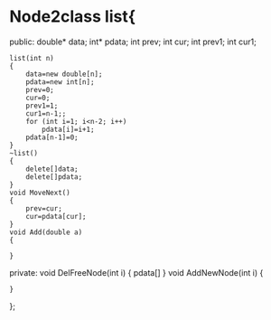 # Node2class list{
public:
	double* data;
	int* pdata;
	int prev;
	int cur;
	int prev1;
	int cur1;

	list(int n)
	{
		data=new double[n];
		pdata=new int[n];
		prev=0;
		cur=0;
		prev1=1;
	    cur1=n-1;;
		for (int i=1; i<n-2; i++)
			pdata[i]=i+1;
		pdata[n-1]=0;
	}
	~list()
	{
		delete[]data;
		delete[]pdata;
	}
	void MoveNext()
	{
		prev=cur;
		cur=pdata[cur];
	}
	void Add(double a)
	{

	}
private:
	void DelFreeNode(int i)
	{
		pdata[]
	}
	void AddNewNode(int i)
	{

	}
};

